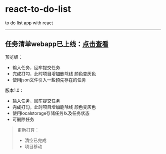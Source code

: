 # react-to-do-list
to do list app with react

---
任务清单webapp已上线：[点击查看](https://wseven7677.github.io/react-to-do-list/)
---
预览版：
- 输入任务，回车提交任务<br>
- 完成打勾，此时项目增加删除线 颜色变灰色<br>
- 使用json文件引入一些预先存在的任务<br>


版本1.0：
- 输入任务，回车提交任务
- 完成打勾，此时项目增加删除线 颜色变灰色
- 使用localstorage存储任务以及任务状态
- 可删除任务


> 更新打算：
> - 清空已完成
> - 项目移动

